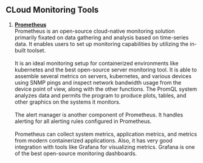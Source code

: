 ## CLoud Monitoring Tools

1. **[Prometheus](https://prometheus.io/)**
<br>Prometheus is an open-source cloud-native monitoring solution primarily fixated on data gathering and analysis based on time-series data. It enables users to set up monitoring capabilities by utilizing the in-built toolset.
<br><br>It is an ideal monitoring setup for containerized environments like kubernetes and the best open-source server monitoring tool.
It is able to assemble several metrics on servers, kubernetes, and various devices using SNMP pings and inspect network bandwidth usage from the device point of view, along with the other functions. The PromQL system analyzes data and permits the program to produce plots, tables, and other graphics on the systems it monitors.
<br><br>The alert manager is another component of Prometheus. It handles alerting for all alerting rules configured in Prometheus.
<br><br>Prometheus can collect system metrics, application metrics, and metrics from modern containerized applications. Also, it has very good integration with tools like Grafana for visualizing metrics. Grafana is one of the best open-source monitoring dashboards.


